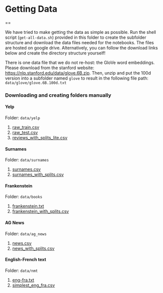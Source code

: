 # Getting Data

==

We have tried to make getting the data as simple as possible.  Run the shell script (`get-all-data.sh`) provided in this folder to create the subfolder structure and download the data files needed for the notebooks. The files are hosted on google drive.  Alternatively, you can follow the download links below and create the directory structure yourself!

There is one data file that we do not re-host: the GloVe word embeddings.  Please download from the stanford website: https://nlp.stanford.edu/data/glove.6B.zip.  Then, unzip and put the 100d version into a subfolder named `glove` to result in the following file path: `data/glove/glove.6B.100d.txt`

### Downloading and creating folders manually

#### Yelp

Folder: `data/yelp`

1. [raw_train.csv](https://drive.google.com/open?id=1xeUnqkhuzGGzZKThzPeXe2Vf6Uu_g_xM)
2. [raw_test.csv](https://drive.google.com/open?id=1G42LXv72DrhK4QKJoFhabVL4IU6v2ZvB)
3. [reviews_with_splits_lite.csv](https://drive.google.com/open?id=1Lmv4rsJiCWVs1nzs4ywA9YI-ADsTf6WB)

#### Surnames

Folder: `data/surnames`

1. [surnames.csv](https://drive.google.com/open?id=1MBiOU5UCaGpJw2keXAqOLL8PCJg_uZaU)
2. [surnames_with_splits.csv](https://drive.google.com/open?id=1T1la2tYO1O7XkMRawG8VcFcvtjbxDqU-)

#### Frankenstein

Folder: `data/books`

1. [frankenstein.txt](https://drive.google.com/open?id=1XvNPAjooMyt6vdxknU9VO_ySAFR6LpAP)
2. [frankenstein_with_splits.csv](https://drive.google.com/open?id=1dRi4LQSFZHy40l7ZE85fSDqb3URqh1Om)

#### AG News

Folder: `data/ag_news`

1. [news.csv](https://drive.google.com/open?id=1hjAZJJVyez-tjaUSwQyMBMVbW68Kgyzn)
2. [news_with_splits.csv](https://drive.google.com/open?id=1Z4fOgvrNhcn6pYlOxrEuxrPNxT-bLh7T)

#### English-French text

Folder: `data/nmt`

1. [eng-fra.txt](https://drive.google.com/open?id=1o2ac0EliUod63sYUdpow_Dh-OqS3hF5Z)
2. [simplest_eng_fra.csv](https://drive.google.com/open?id=1jLx6dZllBQ3LXZkCjZ4VciMQkZUInU10)
